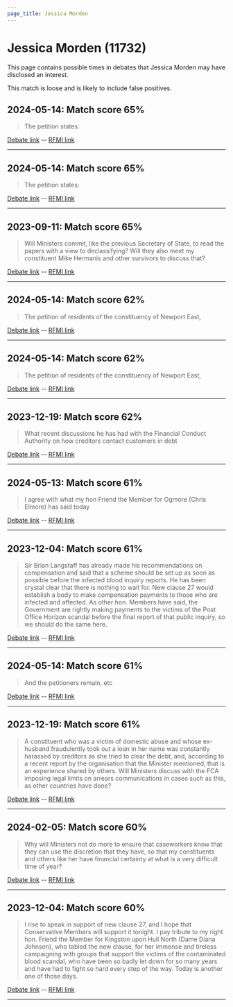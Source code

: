```yaml
---
page_title: Jessica Morden
---
```


# Jessica Morden  (11732)

This page contains possible times in debates that Jessica Morden may have disclosed an interest.

This match is loose and is likely to include false positives. 



## 2024-05-14: Match score 65%

>The petition states:

[Debate link](https://www.theyworkforyou.com/debates/?id=2024-05-14c.227.3)  --  [RFMI link](https://www.theyworkforyou.com/mp/11732/register)


---



## 2024-05-14: Match score 65%

>The petition states:

[Debate link](https://www.theyworkforyou.com/debates/?id=2024-05-14c.227.3)  --  [RFMI link](https://www.theyworkforyou.com/mp/11732/register)


---



## 2023-09-11: Match score 65%

>Will Ministers commit, like the previous Secretary of State, to read the papers with a view to declassifying? Will they also meet my constituent Mike Hermanis and other survivors to discuss that?

[Debate link](https://www.theyworkforyou.com/debates/?id=2023-09-11c.661.3)  --  [RFMI link](https://www.theyworkforyou.com/mp/11732/register)


---



## 2024-05-14: Match score 62%

>The petition of residents of the constituency of Newport East,

[Debate link](https://www.theyworkforyou.com/debates/?id=2024-05-14c.227.3)  --  [RFMI link](https://www.theyworkforyou.com/mp/11732/register)


---



## 2024-05-14: Match score 62%

>The petition of residents of the constituency of Newport East,

[Debate link](https://www.theyworkforyou.com/debates/?id=2024-05-14c.227.3)  --  [RFMI link](https://www.theyworkforyou.com/mp/11732/register)


---



## 2023-12-19: Match score 62%

>What recent discussions he has had with the Financial Conduct Authority on how creditors contact customers in debt

[Debate link](https://www.theyworkforyou.com/debates/?id=2023-12-19b.1223.4)  --  [RFMI link](https://www.theyworkforyou.com/mp/11732/register)


---



## 2024-05-13: Match score 61%

>I agree with what my hon Friend the Member for Ogmore (Chris Elmore) has said today

[Debate link](https://www.theyworkforyou.com/debates/?id=2024-05-13c.28.2)  --  [RFMI link](https://www.theyworkforyou.com/mp/11732/register)


---



## 2023-12-04: Match score 61%

>Sir Brian Langstaff has already made his recommendations on compensation and said that a scheme should be set up as soon as possible before the infected blood inquiry reports. He has been crystal clear that there is nothing to wait for. New clause 27 would establish a body to make compensation payments to those who are infected and affected. As other hon. Members have said, the Government are rightly making payments to the victims of the Post Office Horizon scandal before the final report of that public inquiry, so we should do the same here.

[Debate link](https://www.theyworkforyou.com/debates/?id=2023-12-04d.125.0)  --  [RFMI link](https://www.theyworkforyou.com/mp/11732/register)


---



## 2024-05-14: Match score 61%

>And the petitioners remain, etc

[Debate link](https://www.theyworkforyou.com/debates/?id=2024-05-14c.227.3)  --  [RFMI link](https://www.theyworkforyou.com/mp/11732/register)


---



## 2023-12-19: Match score 61%

>A constituent who was a victim of domestic abuse and whose ex-husband fraudulently took out a loan in her name was constantly harassed by creditors as she tried to clear the debt, and, according to a recent report by the organisation that the Minister  mentioned, that is an experience shared by others. Will Ministers discuss with the FCA imposing legal limits on arrears communications in cases such as this, as other countries have done?

[Debate link](https://www.theyworkforyou.com/debates/?id=2023-12-19b.1223.6)  --  [RFMI link](https://www.theyworkforyou.com/mp/11732/register)


---



## 2024-02-05: Match score 60%

>Why will Ministers not do more to ensure that caseworkers know that they can use the discretion that they have, so that my constituents and others like her have financial certainty at what is a very difficult time of year?

[Debate link](https://www.theyworkforyou.com/debates/?id=2024-02-05c.19.3)  --  [RFMI link](https://www.theyworkforyou.com/mp/11732/register)


---



## 2023-12-04: Match score 60%

>I rise to speak in support of new clause 27, and I hope that Conservative Members will support it tonight. I pay tribute to my right hon. Friend the Member for Kingston upon Hull North (Dame Diana Johnson), who tabled the new clause, for her immense and tireless campaigning with groups that support the victims of the contaminated blood scandal, who have been so badly let down for so many years and have had to fight so hard every step of the way. Today is another one of those days.

[Debate link](https://www.theyworkforyou.com/debates/?id=2023-12-04d.125.0)  --  [RFMI link](https://www.theyworkforyou.com/mp/11732/register)


---

